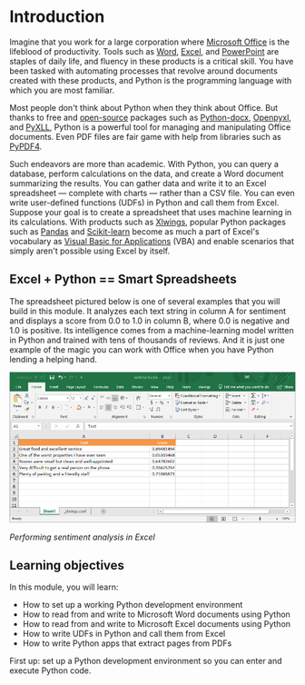 # Introduction

Imagine that you work for a large corporation where [Microsoft Office](https://products.office.com/home) is the lifeblood of productivity. Tools such as [Word](https://products.office.com/word), [Excel](https://products.office.com/excel), and [PowerPoint](https://products.office.com/powerpoint) are staples of daily life, and fluency in these products is a critical skill. You have been tasked with automating processes that revolve around documents created with these products, and Python is the programming language with which you are most familiar.

Most people don't think about Python when they think about Office. But thanks to free and [open-source](https://opensource.com/resources/what-open-source) packages such as [Python-docx](https://python-docx.readthedocs.io/en/latest/), [Openpyxl](https://openpyxl.readthedocs.io/en/stable/), and [PyXLL](https://www.pyxll.com/), Python is a powerful tool for managing and manipulating Office documents. Even PDF files are fair game with help from libraries such as [PyPDF4](https://pypi.org/project/PyPDF4/).

Such endeavors are more than academic. With Python, you can query a database, perform calculations on the data, and create a Word document summarizing the results. You can gather data and write it to an Excel spreadsheet — complete with charts — rather than a CSV file. You can even write user-defined functions (UDFs) in Python and call them from Excel. Suppose your goal is to create a spreadsheet that uses machine learning in its calculations. With products such as [Xlwings](https://www.xlwings.org/), popular Python packages such as [Pandas](https://pandas.pydata.org/) and [Scikit-learn](https://scikit-learn.org/stable/) become as much a part of Excel's vocabulary as [Visual Basic for Applications](https://en.wikipedia.org/wiki/Visual_Basic_for_Applications) (VBA) and enable scenarios that simply aren't possible using Excel by itself.

## Excel + Python == Smart Spreadsheets

The spreadsheet pictured below is one of several examples that you will build in this module. It analyzes each text string in column A for sentiment and displays a score from 0.0 to 1.0 in column B, where 0.0 is negative and 1.0 is positive. Its intelligence comes from a machine-learning model written in Python and trained with tens of thousands of reviews. And it is just one example of the magic you can work with Office when you have Python lending a helping hand.

![Performing sentiment analysis in Excel](media/excel-sentiment.png)

_Performing sentiment analysis in Excel_

## Learning objectives

In this module, you will learn:

- How to set up a working Python development environment
- How to read from and write to Microsoft Word documents using Python
- How to read from and write to Microsoft Excel documents using Python
- How to write UDFs in Python and call them from Excel
- How to write Python apps that extract pages from PDFs

First up: set up a Python development environment so you can enter and execute Python code.
